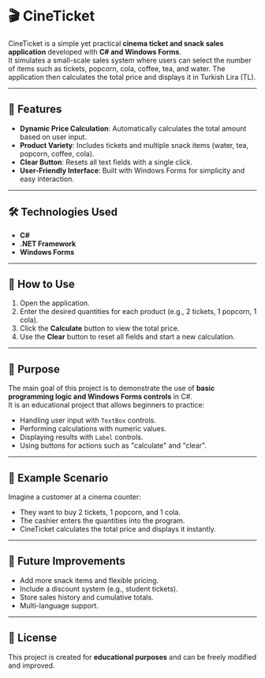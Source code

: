 # 🎬 CineTicket

CineTicket is a simple yet practical **cinema ticket and snack sales application** developed with **C# and Windows Forms**.  
It simulates a small-scale sales system where users can select the number of items such as tickets, popcorn, cola, coffee, tea, and water. The application then calculates the total price and displays it in Turkish Lira (TL).  

---

## 🚀 Features
- **Dynamic Price Calculation**: Automatically calculates the total amount based on user input.  
- **Product Variety**: Includes tickets and multiple snack items (water, tea, popcorn, coffee, cola).  
- **Clear Button**: Resets all text fields with a single click.  
- **User-Friendly Interface**: Built with Windows Forms for simplicity and easy interaction.  

---

## 🛠️ Technologies Used
- **C#**  
- **.NET Framework**  
- **Windows Forms**  

---

## 📌 How to Use
1. Open the application.  
2. Enter the desired quantities for each product (e.g., 2 tickets, 1 popcorn, 1 cola).  
3. Click the **Calculate** button to view the total price.  
4. Use the **Clear** button to reset all fields and start a new calculation.  

---

## 🎯 Purpose
The main goal of this project is to demonstrate the use of **basic programming logic and Windows Forms controls** in C#.  
It is an educational project that allows beginners to practice:  
- Handling user input with `TextBox` controls.  
- Performing calculations with numeric values.  
- Displaying results with `Label` controls.  
- Using buttons for actions such as "calculate" and "clear".  

---

## 📖 Example Scenario
Imagine a customer at a cinema counter:  
- They want to buy 2 tickets, 1 popcorn, and 1 cola.  
- The cashier enters the quantities into the program.  
- CineTicket calculates the total price and displays it instantly.   

---

## 📌 Future Improvements
- Add more snack items and flexible pricing.  
- Include a discount system (e.g., student tickets).  
- Store sales history and cumulative totals.  
- Multi-language support.  

---

## 📄 License
This project is created for **educational purposes** and can be freely modified and improved.  
